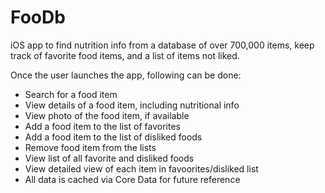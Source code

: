 # FooDb
iOS app to find nutrition info from a database of over 700,000 items, keep track of favorite food items, and a list of items not liked.

Once the user launches the app, following can be done:
- Search for a food item
- View details of a food item, including nutritional info
- View photo of the food item, if available
- Add a food item to the list of favorites
- Add a food item to the list of disliked foods
- Remove food item from the lists
- View list of all favorite and disliked foods
- View detailed view of each item in favoorites/disliked list
- All data is cached via Core Data for future reference
